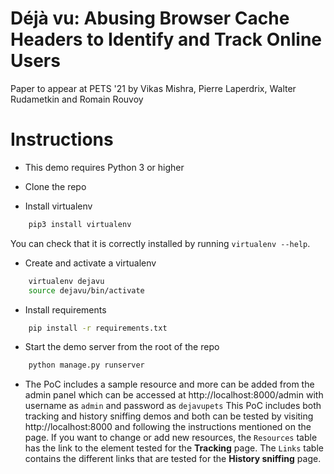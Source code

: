 
# Déjà vu: Abusing Browser Cache Headers to Identify and Track Online Users
Paper to appear at PETS '21 by Vikas Mishra, Pierre Laperdrix, Walter Rudametkin and Romain Rouvoy

# Instructions
- This demo requires Python 3 or higher

- Clone the repo

- Install virtualenv
```bash
    pip3 install virtualenv
```
You can check that it is correctly installed by running
```virtualenv --help```.
   
- Create and activate a virtualenv
```bash
	virtualenv dejavu
	source dejavu/bin/activate
```

- Install requirements
```bash
	pip install -r requirements.txt
```

-  Start the demo server from the root of the repo
```bash
	python manage.py runserver
```
- The PoC includes a sample resource and more can be added from the admin panel which can be accessed at http://localhost:8000/admin with username as `admin` and password as `dejavupets`
This PoC includes both tracking and history sniffing demos and both can be tested by visiting
http://localhost:8000 and following the instructions mentioned on the page.
If you want to change or add new resources, the `Resources` table has the link to the element tested for the **Tracking** page.
The `Links` table  contains the different links that are tested for the **History sniffing** page.




